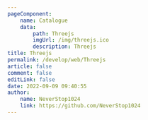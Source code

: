 ```yaml
---
pageComponent:
    name: Catalogue
    data:
        path: Threejs
        imgUrl: /img/threejs.ico
        description: Threejs
title: Threejs
permalink: /develop/web/Threejs
article: false
comment: false
editLink: false
date: 2022-09-09 09:40:55
author:
    name: NeverStop1024
    link: https://github.com/NeverStop1024
---
```


